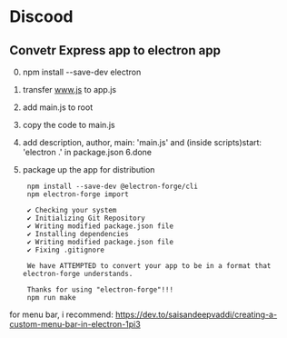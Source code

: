 # Discood

## Convetr Express app to electron app

0. npm install --save-dev electron
1. transfer www.js to app.js
2. add main.js to root
3. copy the code to main.js
4. add description, author, main: 'main.js' and (inside scripts)start: 'electron .' in package.json
6.done
7. package up the app for distribution

		npm install --save-dev @electron-forge/cli
		npm electron-forge import

		✔ Checking your system
		✔ Initializing Git Repository
		✔ Writing modified package.json file
		✔ Installing dependencies
		✔ Writing modified package.json file
		✔ Fixing .gitignore

		We have ATTEMPTED to convert your app to be in a format that electron-forge understands.

		Thanks for using "electron-forge"!!!
		npm run make

for menu bar, i recommend: https://dev.to/saisandeepvaddi/creating-a-custom-menu-bar-in-electron-1pi3
